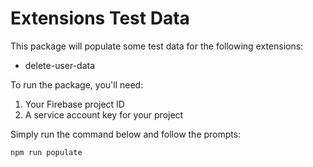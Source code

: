 # Extensions Test Data

This package will populate some test data for the following extensions:

- delete-user-data

To run the package, you'll need:

1. Your Firebase project ID
2. A service account key for your project

Simply run the command below and follow the prompts:

```
npm run populate
```
